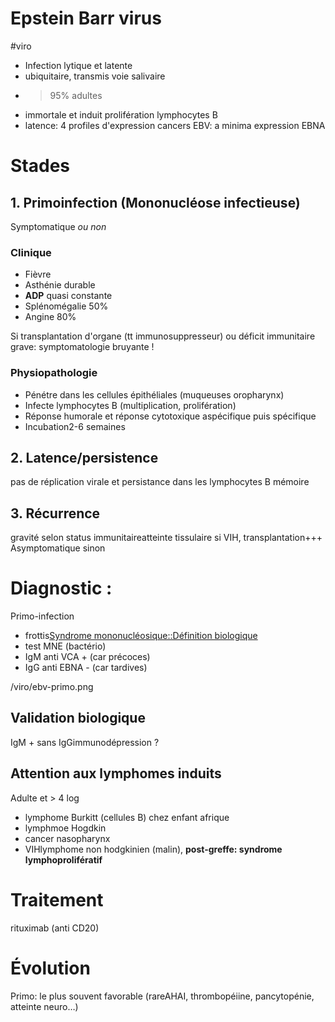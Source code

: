 # Epstein Barr virus
#viro 


- Infection lytique et latente 
- ubiquitaire, transmis voie salivaire 
- > 95% adultes 
- immortale et induit prolifération lymphocytes B 
- latence: 4 profiles d'expression cancers EBV: a minima expression EBNA 


# Stades



## 1. Primoinfection (Mononucléose infectieuse)


Symptomatique _ou non_ 


### Clinique


- Fièvre 
- Asthénie durable 
- **ADP** quasi constante 
- Splénomégalie 50% 
- Angine 80% 

Si transplantation d'organe (tt immunosuppresseur) ou déficit immunitaire grave: symptomatologie bruyante ! 


### Physiopathologie


- Pénétre dans les cellules épithéliales (muqueuses oropharynx) 
- Infecte lymphocytes B (multiplication, prolifération) 
- Réponse humorale et réponse cytotoxique aspécifique puis spécifique 
- Incubation2-6 semaines 


## 2. Latence/persistence


pas de réplication virale et persistance dans les lymphocytes B mémoire 


## 3. Récurrence


gravité selon status immunitaireatteinte tissulaire
si VIH, transplantation+++ Asymptomatique sinon 


# Diagnostic :


Primo-infection

- frottis[Syndrome mononucléosique::Définition biologique](syndrome-mononucleosique.norg::#h:92e9ad0a-cea9-48c9-a3b0-9485197b9d8b) 
- test MNE (bactério) 
- IgM anti VCA + (car précoces) 
- IgG anti EBNA - (car tardives)
 
/viro/ebv-primo.png



## Validation biologique


IgM + sans IgGimmunodépression ? 


## **Attention aux lymphomes induits**


Adulte et > 4 log 

- lymphome Burkitt (cellules B) chez enfant afrique 
- lymphmoe Hogdkin 
- cancer nasopharynx 
- VIHlymphome non hodgkinien (malin), **post-greffe: syndrome lymphoprolifératif**


# Traitement

rituximab (anti CD20) 


# Évolution

Primo: le plus souvent favorable (rareAHAI, thrombopéiine, pancytopénie, atteinte neuro…) 

